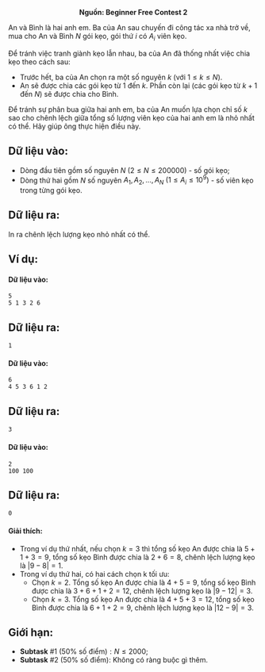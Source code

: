 **<center>Nguồn: Beginner Free Contest 2</center>**

An và Bình là hai anh em. Ba của An sau chuyến đi công tác xa nhà trở về, mua cho An và Bình $N$ gói kẹo, gói thứ $i$ có $A_i$ viên kẹo.

Để tránh việc tranh giành kẹo lẫn nhau, ba của An đã thống nhất việc chia kẹo theo cách sau:
- Trước hết, ba của An chọn ra một số nguyên $k$ (với $1 ≤ k ≤ N$).
- An sẽ được chia các gói kẹo từ $1$ đến $k$. Phần còn lại (các gói kẹo từ $k + 1$ đến $N$) sẽ được chia cho Bình.

Để tránh sự phân bua giữa hai anh em, ba của An muốn lựa chọn chỉ số $k$ sao cho chênh lệch giữa tổng số lượng viên kẹo của hai anh em là nhỏ nhất có thể. Hãy giúp ông thực hiện điều này.

## Dữ liệu vào:
- Dòng đầu tiên gồm số nguyên $N$ $(2 ≤ N ≤ 200000)$ - số gói kẹo;
- Dòng thứ hai gồm $N$ số nguyên $A_1, A_2, ..., A_N$ $(1 ≤ A_i ≤ 10^9)$ - số viên kẹo trong từng gói kẹo.

## Dữ liệu ra:
In ra chênh lệch lượng kẹo nhỏ nhất có thể.

## Ví dụ:
#### Dữ liệu vào:
```
5
5 1 3 2 6
```

## Dữ liệu ra:
```
1
```

#### Dữ liệu vào:
```
6
4 5 3 6 1 2
```

## Dữ liệu ra:
```
3
```

#### Dữ liệu vào:
```
2
100 100
```

## Dữ liệu ra:
```
0
```

#### Giải thích:
- Trong ví dụ thứ nhất, nếu chọn $k = 3$ thì tổng số kẹo An được chia là $5 + 1 + 3 = 9$, tổng số kẹo Bình được chia là $2 + 6 = 8$, chênh lệch lượng kẹo là $|9 − 8| = 1$.
- Trong ví dụ thứ hai, có hai cách chọn k tối ưu:
    - Chọn $k = 2$. Tổng số kẹo An được chia là $4 + 5 = 9$, tổng số kẹo Bình được chia là $3 + 6 + 1 + 2 = 12$, chênh lệch lượng kẹo là $|9 − 12| = 3$.
    - Chọn $k = 3$. Tổng số kẹo An được chia là $4 + 5 + 3 = 12$, tổng số kẹo Bình được chia là $6 + 1 + 2 = 9$, chênh lệch lượng kẹo là $|12 − 9| = 3$.

## Giới hạn:
- **Subtask** $\#1$ $(50\%\text{ số điểm}): N ≤ 2000$;
- **Subtask** $\#2$ $(50\%\text{ số điểm}):$ Không có ràng buộc gì thêm.